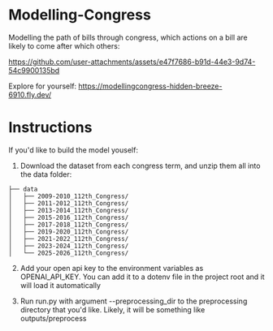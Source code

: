 # Modelling-Congress

Modelling the path of bills through congress, which actions on a bill are likely to come after which others:


https://github.com/user-attachments/assets/e47f7686-b91d-44e3-9d74-54c9900135bd


Explore for yourself:
https://modellingcongress-hidden-breeze-6910.fly.dev/

# Instructions

If you'd like to build the model youself:

1. Download the dataset from each congress term, and unzip them all into the data folder:

```text
├── data
│   ├── 2009-2010_112th_Congress/
│   ├── 2011-2012_112th_Congress/
│   ├── 2013-2014_112th_Congress/
│   ├── 2015-2016_112th_Congress/
│   ├── 2017-2018_112th_Congress/
│   ├── 2019-2020_112th_Congress/
│   ├── 2021-2022_112th_Congress/
│   ├── 2023-2024_112th_Congress/
│   └── 2025-2026_112th_Congress/
```

2. Add your open api key to the environment variables as OPENAI_API_KEY. You can add it to a dotenv file in the project root and it will load it automatically

3. Run run.py with argument --preprocessing_dir to the preprocessing directory that you'd like. Likely, it will be something like outputs/preprocess

